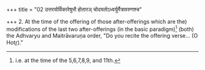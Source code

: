 +++
title = "02 उत्तरयोर्विकारेषुभौ होतारञ् चोदयतोऽध्वर्युर्मैत्रावरुणश्च"

+++
2. At the time of the offering of those after-offerings which are the) modifications of the last two after-offerings (in the basic paradigm)[^1] (both) the Adhvaryu and Maitrāvaruṇa order, "Do you recite the offering verse... (O Hotr̥)."  

[^1]: i.e. at the time of the 5,6,7,8,9, and 11th.
